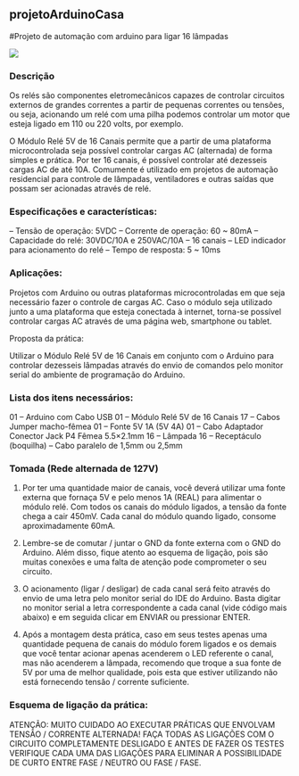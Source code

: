 ## projetoArduinoCasa

#Projeto de automação com arduino para ligar 16 lâmpadas
<div>
<img src="https://blogmasterwalkershop.com.br/wp-content/uploads/2019/07/img01_como_usar_com_arduino_modulo_rele_5v_de_16_canais_uno_mega_2560_nano_automacao_residencial_lampada_blynk_esp32_esp8266.jpg"></a>

</div>
<h3>Descrição</h3>

Os relés são componentes eletromecânicos capazes de controlar circuitos externos de grandes correntes a partir de pequenas correntes ou tensões, ou seja, acionando um relé com uma pilha podemos controlar um motor que esteja ligado em 110 ou 220 volts, por exemplo.

O Módulo Relé 5V de 16 Canais permite que a partir de uma plataforma microcontrolada seja possível controlar cargas AC (alternada) de forma simples e prática. Por ter 16 canais, é possível controlar até dezesseis cargas AC de até 10A. Comumente é utilizado em projetos de automação residencial para controle de lâmpadas, ventiladores e outras saídas que possam ser acionadas através de relé.

<h3>Especificações e características:</h3>

– Tensão de operação: 5VDC
– Corrente de operação: 60 ~ 80mA
– Capacidade do relé: 30VDC/10A e 250VAC/10A
– 16 canais
– LED indicador para acionamento do relé
– Tempo de resposta: 5 ~ 10ms

<h3>Aplicações:</h3>

Projetos com Arduino ou outras plataformas microcontroladas em que seja necessário fazer o controle de cargas AC. Caso o módulo seja utilizado junto a uma plataforma que esteja conectada à internet, torna-se possível controlar cargas AC através de uma página web, smartphone ou tablet.

</h3> Proposta da prática:</h3>

Utilizar o Módulo Relé 5V de 16 Canais em conjunto com o Arduino para controlar dezesseis lâmpadas através do envio de comandos pelo monitor serial do ambiente de programação do Arduino.

<h3> Lista dos itens necessários:</h3>

01 – Arduino com Cabo USB
01 – Módulo Relé 5V de 16 Canais
17 – Cabos Jumper macho-fêmea
01 – Fonte 5V 1A (5V 4A)
01 – Cabo Adaptador Conector Jack P4 Fêmea 5.5×2.1mm
16 – Lâmpada
16 – Receptáculo (boquilha)
 – Cabo paralelo de 1,5mm ou 2,5mm

<h3>Tomada (Rede alternada de 127V)</h3>

1) Por ter uma quantidade maior de canais, você deverá utilizar uma fonte externa que fornaça 5V e pelo menos 1A (REAL) para alimentar o módulo relé. Com todos os canais do módulo ligados, a tensão da fonte chega a cair 450mV. Cada canal do módulo quando ligado, consome aproximadamente 60mA.

2) Lembre-se de comutar / juntar o GND da fonte externa com o GND do Arduino. Além disso, fique atento ao esquema de ligação, pois são muitas conexões e uma falta de atenção pode comprometer o seu circuito.

3) O acionamento (ligar / desligar) de cada canal será feito através do envio de uma letra pelo monitor serial do IDE do Arduino. Basta digitar no monitor serial a letra correspondente a cada canal (vide código mais abaixo) e em seguida clicar em ENVIAR ou pressionar ENTER.

4) Após a montagem desta prática, caso em seus testes apenas uma quantidade pequena de canais do módulo forem ligados e os demais que você tentar acionar apenas acenderem o LED referente o canal, mas não acenderem a lâmpada, recomendo que troque a sua fonte de 5V por uma de melhor qualidade, pois esta que estiver utilizando não está fornecendo tensão / corrente suficiente.

<h3> Esquema de ligação da prática:</h3>

ATENÇÃO: MUITO CUIDADO AO EXECUTAR PRÁTICAS QUE ENVOLVAM TENSÃO / CORRENTE ALTERNADA! FAÇA TODAS AS LIGAÇÕES COM O CIRCUITO COMPLETAMENTE DESLIGADO E ANTES DE FAZER OS TESTES VERIFIQUE CADA UMA DAS LIGAÇÕES PARA ELIMINAR A POSSIBILIDADE DE CURTO ENTRE FASE / NEUTRO OU FASE / FASE.


